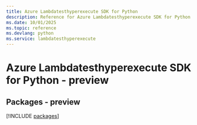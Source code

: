 ```yaml
---
title: Azure Lambdatesthyperexecute SDK for Python
description: Reference for Azure Lambdatesthyperexecute SDK for Python
ms.date: 10/01/2025
ms.topic: reference
ms.devlang: python
ms.service: lambdatesthyperexecute
---
```

# Azure Lambdatesthyperexecute SDK for Python - preview
## Packages - preview
[!INCLUDE [packages](lambdatesthyperexecute-index.md)]